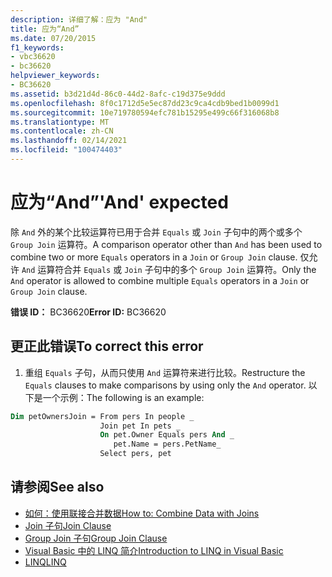 ```yaml
---
description: 详细了解：应为 "And"
title: 应为“And”
ms.date: 07/20/2015
f1_keywords:
- vbc36620
- bc36620
helpviewer_keywords:
- BC36620
ms.assetid: b3d21d4d-86c0-44d2-8afc-c19d375e9ddd
ms.openlocfilehash: 8f0c1712d5e5ec87dd23c9ca4cdb9bed1b0099d1
ms.sourcegitcommit: 10e719780594efc781b15295e499c66f316068b8
ms.translationtype: MT
ms.contentlocale: zh-CN
ms.lasthandoff: 02/14/2021
ms.locfileid: "100474403"
---
```

# <a name="and-expected"></a><span data-ttu-id="51cf5-103">应为“And”</span><span class="sxs-lookup"><span data-stu-id="51cf5-103">'And' expected</span></span>

<span data-ttu-id="51cf5-104">除 `And` 外的某个比较运算符已用于合并 `Equals` 或 `Join` 子句中的两个或多个 `Group Join` 运算符。</span><span class="sxs-lookup"><span data-stu-id="51cf5-104">A comparison operator other than `And` has been used to combine two or more `Equals` operators in a `Join` or `Group Join` clause.</span></span> <span data-ttu-id="51cf5-105">仅允许 `And` 运算符合并 `Equals` 或 `Join` 子句中的多个 `Group Join` 运算符。</span><span class="sxs-lookup"><span data-stu-id="51cf5-105">Only the `And` operator is allowed to combine multiple `Equals` operators in a `Join` or `Group Join` clause.</span></span>  
  
 <span data-ttu-id="51cf5-106">**错误 ID：** BC36620</span><span class="sxs-lookup"><span data-stu-id="51cf5-106">**Error ID:** BC36620</span></span>  
  
## <a name="to-correct-this-error"></a><span data-ttu-id="51cf5-107">更正此错误</span><span class="sxs-lookup"><span data-stu-id="51cf5-107">To correct this error</span></span>  
  
1. <span data-ttu-id="51cf5-108">重组 `Equals` 子句，从而只使用 `And` 运算符来进行比较。</span><span class="sxs-lookup"><span data-stu-id="51cf5-108">Restructure the `Equals` clauses to make comparisons by using only the `And` operator.</span></span> <span data-ttu-id="51cf5-109">以下是一个示例：</span><span class="sxs-lookup"><span data-stu-id="51cf5-109">The following is an example:</span></span>  
  
```vb  
Dim petOwnersJoin = From pers In people _  
                    Join pet In pets _  
                    On pet.Owner Equals pers And _  
                       pet.Name = pers.PetName_  
                    Select pers, pet  
```  
  
## <a name="see-also"></a><span data-ttu-id="51cf5-110">请参阅</span><span class="sxs-lookup"><span data-stu-id="51cf5-110">See also</span></span>

- [<span data-ttu-id="51cf5-111">如何：使用联接合并数据</span><span class="sxs-lookup"><span data-stu-id="51cf5-111">How to: Combine Data with Joins</span></span>](../programming-guide/language-features/linq/how-to-combine-data-with-linq-by-using-joins.md)
- [<span data-ttu-id="51cf5-112">Join 子句</span><span class="sxs-lookup"><span data-stu-id="51cf5-112">Join Clause</span></span>](../language-reference/queries/join-clause.md)
- [<span data-ttu-id="51cf5-113">Group Join 子句</span><span class="sxs-lookup"><span data-stu-id="51cf5-113">Group Join Clause</span></span>](../language-reference/queries/group-join-clause.md)
- [<span data-ttu-id="51cf5-114">Visual Basic 中的 LINQ 简介</span><span class="sxs-lookup"><span data-stu-id="51cf5-114">Introduction to LINQ in Visual Basic</span></span>](../programming-guide/language-features/linq/introduction-to-linq.md)
- [<span data-ttu-id="51cf5-115">LINQ</span><span class="sxs-lookup"><span data-stu-id="51cf5-115">LINQ</span></span>](../programming-guide/language-features/linq/index.md)
